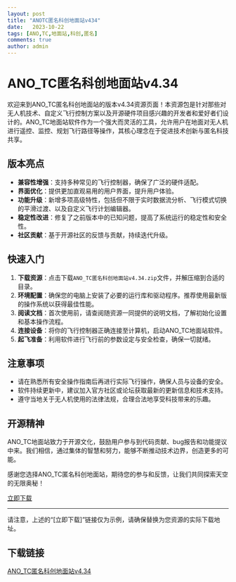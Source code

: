 ```yaml
---
layout: post
title: "ANOTC匿名科创地面站v434"
date:   2023-10-22
tags: [ANO,TC,地面站,科创,匿名]
comments: true
author: admin
---
```

# ANO_TC匿名科创地面站v4.34

欢迎来到ANO_TC匿名科创地面站的版本v4.34资源页面！本资源包是针对那些对无人机技术、自定义飞行控制方案以及开源硬件项目感兴趣的开发者和爱好者们设计的。ANO_TC地面站软件作为一个强大而灵活的工具，允许用户在地面对无人机进行遥控、监控、规划飞行路径等操作，其核心理念在于促进技术创新与匿名科技共享。

## 版本亮点

- **兼容性增强**：支持多种常见的飞行控制器，确保了广泛的硬件适配。
- **界面优化**：提供更加直观易用的用户界面，提升用户体验。
- **功能升级**：新增多项高级特性，包括但不限于实时数据流分析、飞行模式切换的平滑过渡、以及自定义飞行计划编辑器。
- **稳定性改进**：修复了之前版本中的已知问题，提高了系统运行的稳定性和安全性。
- **社区贡献**：基于开源社区的反馈与贡献，持续迭代升级。

## 快速入门

1. **下载资源**：点击下载`ANO_TC匿名科创地面站v4.34.zip`文件，并解压缩到合适的目录。
2. **环境配置**：确保您的电脑上安装了必要的运行库和驱动程序。推荐使用最新版的操作系统以获得最佳性能。
3. **阅读文档**：首次使用前，请查阅随资源一同提供的说明文档，了解初始化设置和基本操作流程。
4. **连接设备**：将你的飞行控制器正确连接至计算机，启动ANO_TC地面站软件。
5. **起飞准备**：利用软件进行飞行前的参数设定与安全检查，确保一切就绪。

## 注意事项

- 请在熟悉所有安全操作指南后再进行实际飞行操作，确保人员与设备的安全。
- 软件持续更新中，建议加入官方社区或论坛获取最新的更新信息和技术支持。
- 遵守当地关于无人机使用的法律法规，合理合法地享受科技带来的乐趣。

## 开源精神

ANO_TC地面站致力于开源文化，鼓励用户参与到代码贡献、bug报告和功能提议中来。我们相信，通过集体的智慧和努力，能够不断推动技术边界，创造更多的可能。

感谢您选择ANO_TC匿名科创地面站，期待您的参与和反馈，让我们共同探索天空的无限奥秘！

[立即下载](https://example.com/download/ANO_TC匿名科创地面站v4.34.zip) <!-- 请替换为实际下载链接 -->

---

请注意，上述的“[立即下载]”链接仅为示例，请确保替换为您资源的实际下载地址。

## 下载链接

[ANO_TC匿名科创地面站v4.34](https://pan.quark.cn/s/b75a48955c48)